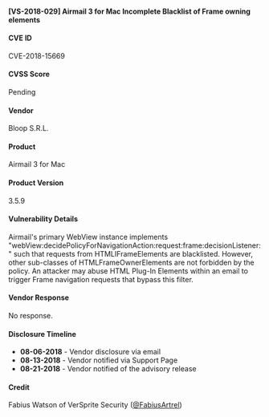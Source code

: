 #### [VS-2018-029] Airmail 3 for Mac Incomplete Blacklist of Frame owning elements

#### CVE ID
CVE-2018-15669

#### CVSS Score
Pending

#### Vendor
Bloop S.R.L.

#### Product
Airmail 3 for Mac

#### Product Version
3.5.9

#### Vulnerability Details

Airmail's primary WebView instance implements "webView:decidePolicyForNavigationAction:request:frame:decisionListener:" such that requests from HTMLIFrameElements are blacklisted. However, other sub-classes of HTMLFrameOwnerElements are not forbidden by the policy. An attacker may abuse HTML Plug-In Elements within an email to trigger Frame navigation requests that bypass this filter.

#### Vendor Response
No response.

#### Disclosure Timeline		
 		
* **08-06-2018** - Vendor disclosure via email
* **08-13-2018** - Vendor notified via Support Page
* **08-21-2018** - Vendor notified of the advisory release
 		
#### Credit
Fabius Watson of VerSprite Security
([@FabiusArtrel](https://twitter.com/FabiusArtrel))
